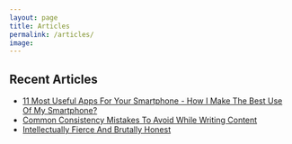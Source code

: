 ```yaml
---
layout: page
title: Articles
permalink: /articles/
image: 
---
```

## Recent Articles
* [11 Most Useful Apps For Your Smartphone - How I Make The Best Use Of My Smartphone?](https://pritam.io/most-useful-apps-for-your-smartphone/)
* [Common Consistency Mistakes To Avoid While Writing Content](https://pritam.io/common-consistency-mistakes/)
* [Intellectually Fierce And Brutally Honest](https://pritam.io/intellectually-fierce-and-brutally-honest/)

